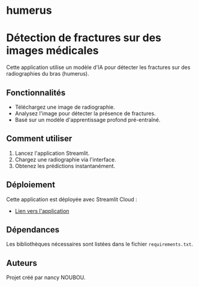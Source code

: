 # humerus
# Détection de fractures sur des images médicales

Cette application utilise un modèle d'IA pour détecter les fractures sur des radiographies du bras (humerus).

## Fonctionnalités
- Téléchargez une image de radiographie.
- Analysez l'image pour détecter la présence de fractures.
- Basé sur un modèle d'apprentissage profond pré-entraîné.

## Comment utiliser
1. Lancez l'application Streamlit.
2. Chargez une radiographie via l'interface.
3. Obtenez les prédictions instantanément.

## Déploiement
Cette application est déployée avec Streamlit Cloud :
- [Lien vers l'application]([https://humerus-cfcjgkvwgfupka2ruris3a.streamlit.app/])

## Dépendances
Les bibliothèques nécessaires sont listées dans le fichier `requirements.txt`.

## Auteurs
Projet créé par nancy NOUBOU.
